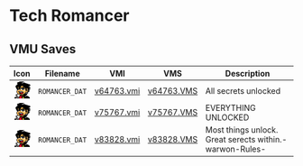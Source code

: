 # Tech Romancer

## VMU Saves

| Icon | Filename | VMI | VMS | Description |
|------|----------|-----|-----|-------------|
| ![Tech Romancer](../icons/ROMANCER_DAT.GIF) | `ROMANCER_DAT` | [v64763.vmi](v64763.vmi) | [v64763.VMS](v64763.VMS) | All secrets unlocked  |
| ![Tech Romancer](../icons/ROMANCER_DAT.GIF) | `ROMANCER_DAT` | [v75767.vmi](v75767.vmi) | [v75767.VMS](v75767.VMS) | EVERYTHING UNLOCKED  |
| ![Tech Romancer](../icons/ROMANCER_DAT.GIF) | `ROMANCER_DAT` | [v83828.vmi](v83828.vmi) | [v83828.VMS](v83828.VMS) | Most things unlock. Great serects within.-warwon-Rules-  |
